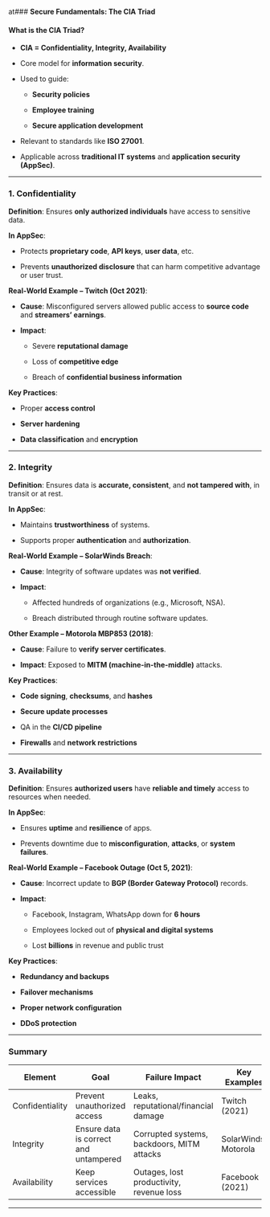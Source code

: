 at### **Secure Fundamentals: The CIA Triad**

#### **What is the CIA Triad?**

- **CIA = Confidentiality, Integrity, Availability**
    
- Core model for **information security**.
    
- Used to guide:
    
    - **Security policies**
        
    - **Employee training**
        
    - **Secure application development**
        
- Relevant to standards like **ISO 27001**.
    
- Applicable across **traditional IT systems** and **application security (AppSec)**.
    

---

### **1. Confidentiality**

**Definition**: Ensures **only authorized individuals** have access to sensitive data.

**In AppSec**:

- Protects **proprietary code**, **API keys**, **user data**, etc.
    
- Prevents **unauthorized disclosure** that can harm competitive advantage or user trust.
    

**Real-World Example – Twitch (Oct 2021)**:

- **Cause**: Misconfigured servers allowed public access to **source code** and **streamers’ earnings**.
    
- **Impact**:
    
    - Severe **reputational damage**
        
    - Loss of **competitive edge**
        
    - Breach of **confidential business information**
        

**Key Practices**:

- Proper **access control**
    
- **Server hardening**
    
- **Data classification** and **encryption**
    

---

### **2. Integrity**

**Definition**: Ensures data is **accurate, consistent**, and **not tampered with**, in transit or at rest.

**In AppSec**:

- Maintains **trustworthiness** of systems.
    
- Supports proper **authentication** and **authorization**.
    

**Real-World Example – SolarWinds Breach**:

- **Cause**: Integrity of software updates was **not verified**.
    
- **Impact**:
    
    - Affected hundreds of organizations (e.g., Microsoft, NSA).
        
    - Breach distributed through routine software updates.
        

**Other Example – Motorola MBP853 (2018)**:

- **Cause**: Failure to **verify server certificates**.
    
- **Impact**: Exposed to **MITM (machine-in-the-middle)** attacks.
    

**Key Practices**:

- **Code signing**, **checksums**, and **hashes**
    
- **Secure update processes**
    
- QA in the **CI/CD pipeline**
    
- **Firewalls** and **network restrictions**
    

---

### **3. Availability**

**Definition**: Ensures **authorized users** have **reliable and timely** access to resources when needed.

**In AppSec**:

- Ensures **uptime** and **resilience** of apps.
    
- Prevents downtime due to **misconfiguration**, **attacks**, or **system failures**.
    

**Real-World Example – Facebook Outage (Oct 5, 2021)**:

- **Cause**: Incorrect update to **BGP (Border Gateway Protocol)** records.
    
- **Impact**:
    
    - Facebook, Instagram, WhatsApp down for **6 hours**
        
    - Employees locked out of **physical and digital systems**
        
    - Lost **billions** in revenue and public trust
        

**Key Practices**:

- **Redundancy and backups**
    
- **Failover mechanisms**
    
- **Proper network configuration**
    
- **DDoS protection**
    

---

### **Summary**

|Element|Goal|Failure Impact|Key Examples|
|---|---|---|---|
|Confidentiality|Prevent unauthorized access|Leaks, reputational/financial damage|Twitch (2021)|
|Integrity|Ensure data is correct and untampered|Corrupted systems, backdoors, MITM attacks|SolarWinds, Motorola|
|Availability|Keep services accessible|Outages, lost productivity, revenue loss|Facebook (2021)|

---